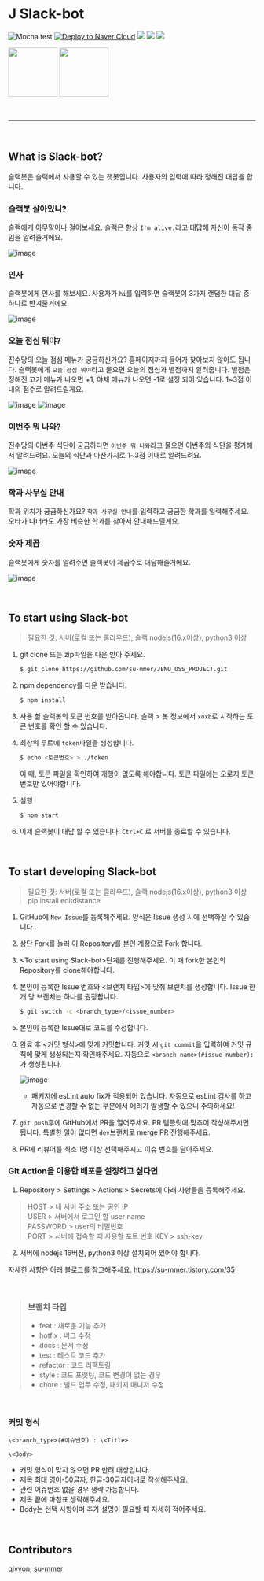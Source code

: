 # J Slack-bot

![Mocha test](https://github.com/su-mmer/JBNU_OSS_PROJECT/actions/workflows/mocha_test.yml/badge.svg?branch=main) [![Deploy to Naver Cloud](https://github.com/su-mmer/JBNU_OSS_PROJECT/actions/workflows/deploy.yml/badge.svg?branch=main)](https://github.com/su-mmer/JBNU_OSS_PROJECT/actions/workflows/deploy.yml) <img src="https://img.shields.io/badge/javascript-F7DF1E?style=flat&logo=javascript&logoColor=black"> <img  src="https://img.shields.io/badge/node.js-339933?style=flat&logo=Node.js&logoColor=white"> <img src="https://img.shields.io/badge/Slack-4A154B?style=flat&logo=Slack"/>

<img src="https://www.jbnu.ac.kr/kor/images/227_10.jpg" width="100" height="100"/> <img  src="https://encrypted-tbn0.gstatic.com/images?q=tbn:ANd9GcS6XPrWNVfSu1IYAl4V3ChiwBLLAwR81rQo-A&usqp=CAU" width="100" height="100"/> 

<br>

---
<br>

## What is Slack-bot?
슬랙봇은 슬랙에서 사용할 수 있는 챗봇입니다. 사용자의 입력에 따라 정해진 대답을 합니다.
<br>

### 슬랙봇 살아있니?
슬랙에게 아무말이나 걸어보세요. 슬랙은 항상 `I'm alive.`라고 대답해 자신이 동작 중임을 알려줄거에요.

![image](https://user-images.githubusercontent.com/50980974/206871268-221cc5ca-ae8a-4a2a-9d4f-3e4bf9dd4a6a.png)


### 인사
슬랙봇에게 인사를 해보세요.
사용자가 `hi`를 입력하면 슬랙봇이 3가지 랜덤한 대답 중 하나로 반겨줄거에요.

![image](https://user-images.githubusercontent.com/50980974/206871260-d2a9a3ce-bf99-46fe-b504-61e29d8853df.png)


### 오늘 점심 뭐야?
진수당의 오늘 점심 메뉴가 궁금하신가요? 홈페이지까지 들어가 찾아보지 않아도 됩니다. 슬랙봇에게 `오늘 점심 뭐야`라고 물으면 오늘의 점심과  별점까지 알려줍니다.
별점은 정해진 고기 메뉴가 나오면 +1, 야채 메뉴가 나오면 -1로 설정 되어 있습니다. 1~3점 이내의 점수로 알려드릴게요.

![image](https://user-images.githubusercontent.com/50980974/203709794-4c61abeb-f360-49e8-b426-4637654e4b92.png)
![image](https://user-images.githubusercontent.com/50980974/206871248-46554f3c-d115-429d-ab68-4743e6ab7029.png)


### 이번주 뭐 나와?
진수당의 이번주 식단이 궁금하다면 `이번주 뭐 나와`라고 물으면 이번주의 식단을 평가해서 알려드려요. 오늘의 식단과 마찬가지로 1~3점 이내로 알려드려요.

![image](https://user-images.githubusercontent.com/50980974/206871200-01e5ec17-8c35-4ce0-a7ef-48252eb42e1e.png)

### 학과 사무실 안내
학과 위치가 궁금하신가요? `학과 사무실 안내`를 입력하고 궁금한 학과를 입력해주세요. 오타가 나더라도 가장 비슷한 학과를 찾아서 안내해드릴게요.

### 숫자 제곱
슬랙봇에게 숫자를 알려주면 슬랙봇이 제곱수로 대답해줄거에요.

![image](https://user-images.githubusercontent.com/50980974/206871234-3b3603df-3c84-4a5c-827e-1577d4ef365c.png)


<br>

## To start using Slack-bot

> 필요한 것: 서버(로컬 또는 클라우드), 슬랙
> nodejs(16.x이상), python3 이상

1. git clone 또는 zip파일을 다운 받아 주세요.
	``` bash
	$ git clone https://github.com/su-mmer/JBNU_OSS_PROJECT.git
	```
2. npm dependency를 다운 받습니다.
	``` bash
	$ npm install
	```
3. 사용 할 슬랙봇의 토큰 번호를 받아옵니다. 슬랙 > 봇 정보에서 `xoxb`로 시작하는 토큰 번호를 확인 할 수 있습니다.

4. 최상위 루트에 `token`파일을 생성합니다.
	``` bash
	$ echo <토큰번호> > ./token
	```
	이 때, 토큰 파일을 확인하여 개행이 없도록 해야합니다. 토큰 파일에는 오로지 토큰 번호만 있어야합니다.

5. 실행
	``` bash
	$ npm start
	```
	
6. 이제 슬랙봇이 대답 할 수 있습니다. `Ctrl+C` 로 서버를 종료할 수 있습니다.

<br>

## To start developing Slack-bot

>  필요한 것: 서버(로컬 또는 클라우드), 슬랙
> nodejs(16.x이상), python3 이상
> pip install editdistance

1. GitHub에 `New Issue`를 등록해주세요. 양식은 Issue 생성 시에 선택하실 수 있습니다.

2. 상단 Fork를 눌러 이 Repository를 본인 계정으로 Fork 합니다.

3. \<To start using Slack-bot>단계를 진행해주세요. 이 때 fork한 본인의 Repository를 clone해야합니다.

4. 본인이 등록한 Issue 번호와 \<브랜치 타입>에 맞춰 브랜치를 생성합니다. Issue 한 개 당 브랜치는 하나를 권장합니다.
	``` bash
	$ git switch -c <branch_type>/<issue_number>
	```
5. 본인이 등록한 Issue대로 코드를 수정합니다.

6. 완료 후 \<커밋 형식>에 맞게 커밋합니다. 커밋 시 `git commit`을 입력하여 커밋 규칙에 맞게 생성되는지 확인해주세요. 자동으로 `<branch_name>(#issue_number):`가 생성됩니다. 

   ![image](https://user-images.githubusercontent.com/50980974/203710119-6a1dba79-51e7-4752-bc94-fbac6b592480.png)

   - 패키지에 esLint auto fix가 적용되어 있습니다. 자동으로 esLint 검사를 하고 자동으로 변경할 수 없는 부분에서 에러가 발생할 수 있으니 주의하세요!

7. `git push`후에 GitHub에서 PR을 열어주세요. PR 템플릿에 맞추어 작성해주시면 됩니다. 특별한 일이 없다면 `dev`브랜치로 merge PR 진행해주세요.

8. PR에 리뷰어를 최소 1명 이상 선택해주시고 이슈 번호를 달아주세요.

### Git Action을 이용한 배포를 설정하고 싶다면

1. Repository > Settings > Actions > Secrets에 아래 사항들을 등록해주세요.
> HOST > 내 서버 주소 또는 공인 IP  
> USER > 서버에서 로그인 할 user name  
> PASSWORD > user의 비밀번호  
> PORT > 서버에 접속할 때 사용할 포트 번호
> KEY > ssh-key
2. 서버에 nodejs 16버전, python3 이상 설치되어 있어야 합니다.

자세한 사항은 아래 블로그를 참고해주세요.
https://su-mmer.tistory.com/35

<br>

> ### 브랜치 타입
> - feat : 새로운 기능 추가
> - hotfix : 버그 수정
> - docs : 문서 수정
> - test : 테스트 코드 추가
> - refactor : 코드 리팩토링
> - style : 코드 포맷팅, 코드 변경이 없는 경우
> - chore : 빌드 업무 수정, 패키지 매니저 수정

<br>

### 커밋 형식
```
\<branch_type>(#이슈번호) : \<Title>

\<Body>
```
- 커밋 형식이 맞지 않으면 PR 반려 대상입니다.
- 제목 최대 영어-50글자, 한글-30글자이내로 작성해주세요.
- 관련 이슈번호 없을 경우 생략 가능합니다.
- 제목 끝에 마침표 생략해주세요.
- Body는 선택 사항이며 추가 설명이 필요할 때 자세히 적어주세요.

<br>

## Contributors
[qivvon](https://github.com/qivvon), [su-mmer](https://github.com/su-mmer)
